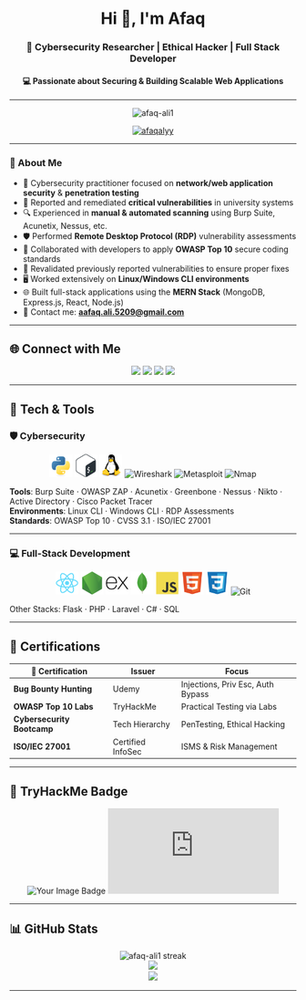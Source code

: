<h1 align="center">Hi 👋, I'm Afaq</h1>
<h3 align="center">🔐 Cybersecurity Researcher | Ethical Hacker | Full Stack Developer</h3>
<h4 align="center">💻 Passionate about Securing & Building Scalable Web Applications</h4>

---

<p align="center">
  <img src="https://komarev.com/ghpvc/?username=afaq-ali1&label=Profile%20views&color=210eb4&style=flat" alt="afaq-ali1" />
</p>

<p align="center">
  <a href="https://twitter.com/afaqalyy" target="blank">
    <img src="https://img.shields.io/twitter/follow/afaqalyy?logo=twitter&style=for-the-badge" alt="afaqalyy" />
  </a>
</p>

---

### 🧠 About Me

- 🎯 Cybersecurity practitioner focused on **network/web application security** & **penetration testing**
- 🐞 Reported and remediated **critical vulnerabilities** in university systems
- 🔍 Experienced in **manual & automated scanning** using Burp Suite, Acunetix, Nessus, etc.
- 🛡️ Performed **Remote Desktop Protocol (RDP)** vulnerability assessments
- 🤝 Collaborated with developers to apply **OWASP Top 10** secure coding standards
- 🔁 Revalidated previously reported vulnerabilities to ensure proper fixes
- 🖥️ Worked extensively on **Linux/Windows CLI environments**
- 🌐 Built full-stack applications using the **MERN Stack** (MongoDB, Express.js, React, Node.js)
- 📧 Contact me: **aafaq.ali.5209@gmail.com**

---

## 🌐 Connect with Me

<p align="center">
  <a href="https://twitter.com/afaqalyy"><img src="https://img.shields.io/badge/Twitter-%231DA1F2.svg?style=for-the-badge&logo=Twitter&logoColor=white" /></a>
  <a href="https://instagram.com/afaq_x0"><img src="https://img.shields.io/badge/Instagram-%23E4405F.svg?style=for-the-badge&logo=Instagram&logoColor=white" /></a>
  <a href="https://www.linkedin.com/in/afaq-ali-53a659278/"><img src="https://img.shields.io/badge/LinkedIn-%230077B5.svg?style=for-the-badge&logo=linkedin&logoColor=white" /></a>
  <a href="https://tryhackme.com/p/afaqali"><img src="https://img.shields.io/badge/TryHackMe-%23212C42.svg?style=for-the-badge&logo=tryhackme&logoColor=white" /></a>
</p>

---

## 🔧 Tech & Tools

### 🛡️ Cybersecurity

<p align="center">
  <img src="https://raw.githubusercontent.com/devicons/devicon/master/icons/python/python-original.svg" width="40" title="Python"/>
  <img src="https://raw.githubusercontent.com/devicons/devicon/master/icons/bash/bash-original.svg" width="40" title="Bash"/>
  <img src="https://raw.githubusercontent.com/devicons/devicon/master/icons/linux/linux-original.svg" width="40" title="Linux"/>
  <img src="https://upload.wikimedia.org/wikipedia/commons/e/e7/Wireshark_Logo.svg" height="40" title="Wireshark"/>
  <img src="https://upload.wikimedia.org/wikipedia/commons/8/8a/Metasploit_logo_and_wordmark.svg" height="40" title="Metasploit"/>
  <img src="https://seeklogo.com/images/N/nmap-logo-6E4F252A1B-seeklogo.com.png" width="40" title="Nmap"/>
</p>

**Tools**: Burp Suite · OWASP ZAP · Acunetix · Greenbone · Nessus · Nikto · Active Directory · Cisco Packet Tracer  
**Environments**: Linux CLI · Windows CLI · RDP Assessments  
**Standards**: OWASP Top 10 · CVSS 3.1 · ISO/IEC 27001

---

### 💻 Full-Stack Development

<p align="center">
  <img src="https://raw.githubusercontent.com/devicons/devicon/master/icons/react/react-original.svg" width="40" title="React"/>
  <img src="https://raw.githubusercontent.com/devicons/devicon/master/icons/nodejs/nodejs-original.svg" width="40" title="Node.js"/>
  <img src="https://raw.githubusercontent.com/devicons/devicon/master/icons/express/express-original.svg" width="40" title="Express"/>
  <img src="https://raw.githubusercontent.com/devicons/devicon/master/icons/mongodb/mongodb-original.svg" width="40" title="MongoDB"/>
  <img src="https://raw.githubusercontent.com/devicons/devicon/master/icons/javascript/javascript-original.svg" width="40" title="JavaScript"/>
  <img src="https://raw.githubusercontent.com/devicons/devicon/master/icons/html5/html5-original.svg" width="40" title="HTML5"/>
  <img src="https://raw.githubusercontent.com/devicons/devicon/master/icons/css3/css3-original.svg" width="40" title="CSS3"/>
  <img src="https://www.vectorlogo.zone/logos/git-scm/git-scm-icon.svg" width="40" title="Git"/>
</p>

Other Stacks: Flask · PHP · Laravel · C# · SQL

---

## 📜 Certifications

| 🏅 Certification | Issuer | Focus |
|-----------------|--------|-------|
| **Bug Bounty Hunting** | Udemy | Injections, Priv Esc, Auth Bypass |
| **OWASP Top 10 Labs** | TryHackMe | Practical Testing via Labs |
| **Cybersecurity Bootcamp** | Tech Hierarchy | PenTesting, Ethical Hacking |
| **ISO/IEC 27001** | Certified InfoSec | ISMS & Risk Management |

---

## 🧪 TryHackMe Badge

<p align="center">
  <img src="https://tryhackme-badges.s3.amazonaws.com/afaqali0.png" alt="Your Image Badge" />
<iframe src="https://tryhackme.com/api/v2/badges/public-profile?userPublicId=3144024" style='border:none;'></iframe>
</p>

---

## 📊 GitHub Stats

<p align="center">
  <img src="https://github-readme-streak-stats.herokuapp.com/?user=afaq-ali1&theme=dark" alt="afaq-ali1 streak" />
  <br />
  <img src="https://github-readme-stats.vercel.app/api?username=afaq-ali1&show_icons=true&theme=dark&locale=en" />
  <br />
  <img src="https://github-readme-stats.vercel.app/api/top-langs?username=afaq-ali1&show_icons=true&theme=dark&layout=compact" />
</p>

---
